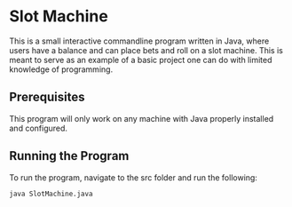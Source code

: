 # Slot Machine

This is a small interactive commandline program written in Java, where users have a balance and can place bets and roll on a slot machine. This is meant to serve as an example of a basic project one can do with limited knowledge of programming.


## Prerequisites

This program will only work on any machine with Java properly installed and configured. 


## Running the Program

To run the program, navigate to the src folder and run the following:

```
java SlotMachine.java
```